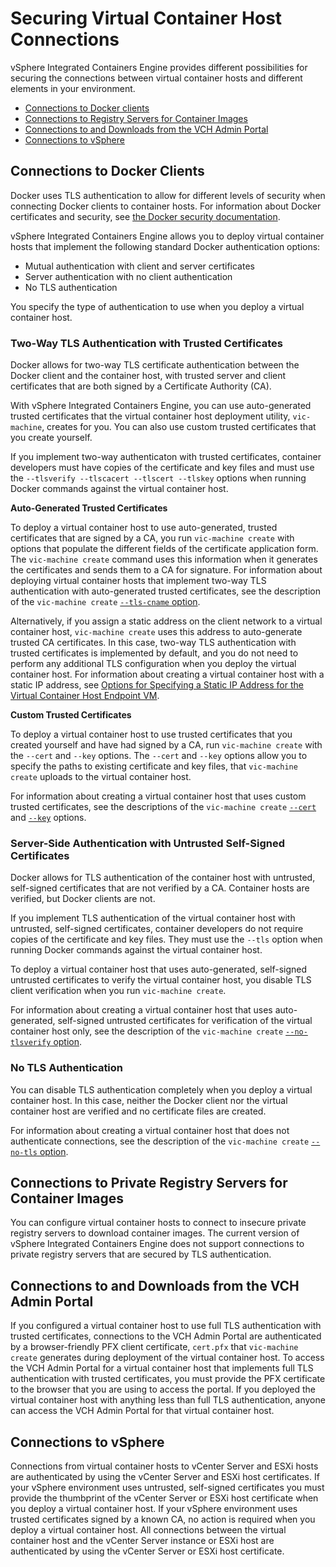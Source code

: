# Securing Virtual Container Host Connections #

vSphere Integrated Containers Engine provides different possibilities for securing the connections between virtual container hosts and different elements in your environment.

- [Connections to Docker clients](#docker)
- [Connections to Registry Servers for Container Images](#registries)
- [Connections to and Downloads from the VCH Admin Portal](#vicadmin)
- [Connections to vSphere](#vsphere)

<a name="docker"></a>
## Connections to Docker Clients ##

Docker uses TLS authentication to allow for different levels of security when connecting Docker clients to container hosts. For information about Docker certificates and security, see [the Docker security documentation](https://docs.docker.com/engine/security/https/).

vSphere Integrated Containers Engine allows you to deploy virtual container hosts that implement the following standard Docker authentication options:

- Mutual authentication with client and server certificates
- Server authentication with no client authentication
- No TLS authentication

You specify the type of authentication to use when you deploy a virtual container host.

### Two-Way TLS Authentication with Trusted Certificates ###

Docker allows for two-way TLS certificate authentication between the Docker client and the container host, with trusted server and client certificates that are both signed by a Certificate Authority (CA). 

With vSphere Integrated Containers Engine, you can use auto-generated trusted certificates that the virtual container host deployment utility, `vic-machine`, creates for you. You can also use custom trusted certificates that you create yourself.

If you implement two-way authenticaton with trusted certificates, container developers must have copies of the certificate and key files and must use the `--tlsverify --tlscacert --tlscert --tlskey` options when running Docker commands against the virtual container host. 

**Auto-Generated Trusted Certificates**

To deploy a virtual container host to use auto-generated, trusted certificates that are signed by a CA, you run `vic-machine create` with  options that populate the different fields of the certificate application form. The `vic-machine create` command uses this information when it generates the certificates and sends them to a CA for signature. For information about deploying virtual container hosts that implement two-way TLS authentication with auto-generated trusted certificates, see the description of the `vic-machine create` [`--tls-cname` option](vch_installer_options.md#tls-cname).

Alternatively, if you assign a static address on the client network to a virtual container host, `vic-machine create` uses this address to auto-generate trusted CA certificates. In this case, two-way TLS authentication with trusted certificates is implemented by default, and you do not need to perform any additional TLS configuration when you deploy the virtual container host. For information about creating a virtual container host with a static IP address, see [Options for Specifying a Static IP Address for the Virtual Container Host Endpoint VM](vch_installer_options.md#static-ip).

**Custom Trusted Certificates**
 
To deploy a virtual container host to use trusted certificates that you created yourself and have had signed by a CA, run `vic-machine create` with the `--cert` and `--key` options. The `--cert` and `--key` options allow you to specify the paths to existing certificate and key files, that `vic-machine create` uploads to the virtual container host. 

For information about creating a virtual container host that uses custom trusted certificates, see the descriptions of the `vic-machine create` [`--cert`](vch_installer_options.md#cert) and [`--key`](vch_installer_options.md#key) options.

### Server-Side Authentication with Untrusted Self-Signed Certificates ###

Docker allows for TLS authentication of the container host with untrusted, self-signed certificates that are not verified by a CA. Container hosts are verified, but Docker clients are not.

If you implement TLS authentication of the virtual container host with untrusted, self-signed certificates, container developers do not require copies of the certificate and key files. They must use the `--tls` option when running Docker commands against the virtual container host.

To deploy a virtual container host that uses auto-generated, self-signed untrusted certificates to verify the virtual container host, you disable TLS client verification when you run `vic-machine create`. 

For information about creating a virtual container host that uses auto-generated, self-signed untrusted certificates for verification of the virtual container host only, see the description of the `vic-machine create` [`--no-tlsverify` option](vch_installer_options.md#no-tlsverify).  

### No TLS Authentication ###

You can disable TLS authentication completely when you deploy a virtual container host. In this case, neither the Docker client nor the virtual container host are verified and no certificate files are created.

For information about creating a virtual container host that does not authenticate connections, see the description of the `vic-machine create` [`--no-tls` option](vch_installer_options.md#no-tls).

<a name="registries"></a>
## Connections to Private Registry Servers for Container Images ##

You can configure virtual container hosts to connect to insecure  private registry servers to download container images. The current version of vSphere Integrated Containers Engine does not support connections to private registry servers that are secured by TLS authentication.

<a name="vicadmin"></a>
## Connections to and Downloads from the VCH Admin Portal ##

If you configured a virtual container host to use full TLS authentication with trusted certificates, connections to the VCH Admin Portal are authenticated by a browser-friendly PFX client certificate, `cert.pfx` that `vic-machine create` generates during deployment of the virtual container host. To access the VCH Admin Portal for a virtual container host that implements full TLS authentication with trusted certificates, you must provide the PFX certificate to the browser that you are using to access the portal. If you deployed the virtual container host with anything less than full TLS authentication, anyone can access the VCH Admin Portal for that virtual container host.

<a name="vsphere"></a>
## Connections to vSphere ##

Connections from virtual container hosts to vCenter Server and ESXi hosts are authenticated by using the vCenter Server and ESXi host certificates. If your vSphere environment uses untrusted, self-signed certificates you must provide the thumbprint of the vCenter Server or ESXi host certificate when you deploy a virtual container host. If your vSphere environment uses trusted certificates signed by a known CA, no action is required when you deploy a virtual container host. All  connections between the virtual container host and the vCenter Server instance or ESXi host are authenticated by using the vCenter Server or ESXi host certificate.